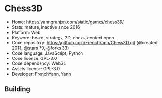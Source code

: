 # Chess3D

- Home: https://yanngranjon.com/static/games/chess3D/
- State: mature, inactive since 2016
- Platform: Web
- Keyword: board, strategy, 3D, chess, content open
- Code repository: https://github.com/FrenchYann/Chess3D.git (@created 2013, @stars 79, @forks 33)
- Code language: JavaScript, Python
- Code license: GPL-3.0
- Code dependency: WebGL
- Assets license: GPL-3.0
- Developer: FrenchYann, Yann

## Building
